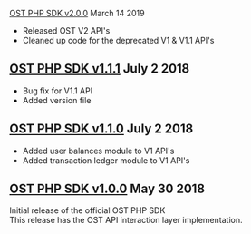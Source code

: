 [OST PHP SDK v2.0.0](https://github.com/ostdotcom/ost-sdk-php/tree/v2.0.0) March 14 2019 
* Released OST V2 API's
* Cleaned up code for the deprecated V1 & V1.1 API's

[OST PHP SDK v1.1.1](https://github.com/ostdotcom/ost-sdk-php/tree/v1.1.1) July 2 2018
---
* Bug fix for V1.1 API
* Added version file

[OST PHP SDK v1.1.0](https://github.com/ostdotcom/ost-sdk-php/tree/v1.1.0) July 2 2018
---

* Added user balances module to V1 API's
* Added transaction ledger module to V1 API's

[OST PHP SDK v1.0.0](https://github.com/ostdotcom/ost-sdk-php/tree/v1.0.0) May 30 2018
---
Initial release of the official OST PHP SDK<br />
This release has the OST API interaction layer implementation.
